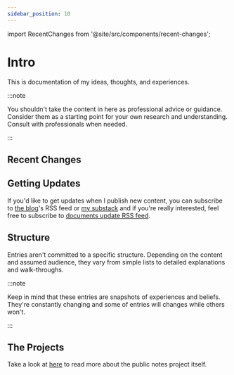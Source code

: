 ```yaml
---
sidebar_position: 10
---
```

import RecentChanges from '@site/src/components/recent-changes';

# Intro

This is documentation of my ideas, thoughts, and experiences.

:::note

You shouldn't take the content in here as professional advice or guidance. Consider them as a starting point for your own research and understanding. Consult with professionals when needed.

:::

## Recent Changes

<RecentChanges maxChanges={10} />

## Getting Updates

If you'd like to get updates when I publish new content, you can subscribe to [the blog](/blog/)'s RSS feed or [my substack](https://ahmadallish.substack.com) and if you're really interested, feel free to subscribe to [documents update RSS feed](https://rsshub.app/github/file/ahmadalli/public-notes/main/docs).

## Structure

Entries aren't committed to a specific structure. Depending on the content and assumed audience, they vary from simple lists to detailed explanations and walk-throughs.

:::note

Keep in mind that these entries are snapshots of experiences and beliefs. They're constantly changing and some of entries will changes while others won't.

:::

## The Projects

Take a look at [here](./0070-projects/010-public-notes.md) to read more about the public notes project itself.
